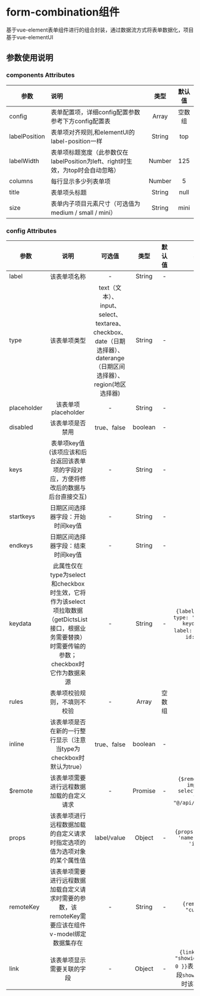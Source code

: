 # form-combination组件
基于vue-element表单组件进行的组合封装，通过数据流方式将表单数据化，项目基于vue-elementUI
## 参数使用说明

### components Attributes
| 参数         | 说明    |    类型   |  默认值  | 
| -------- | :-----  |  :----:  |  :----: |
| config |  表单配置项，详细config配置参数参考下方config配置表  |  Array  |   空数组
| labelPosition |  表单项对齐规则,和elementUI的label-position一样  |  String  |   top  
| labelWidth |  表单项标题宽度（此参数仅在labelPosition为left、right时生效，为top时会自动忽略）  |  Number  |   125 
| columns |  每行显示多少列表单项  |  Number  |   5  
| title |  表单项头标题  |  String  |   null
| size |  表单内子项目元素尺寸（可选值为medium / small / mini）  |  String  |   mini 

### config Attributes
| 参数         |  说明  |  可选值  |   类型   |  默认值  |  实例
| -------- | :-----:  |  :----: |  :----:   |  :----: | :----: |
| label |  该表单项名称  |   -   |  String  |   -   |  -
| type |  该表单项类型  |   text（文本）、input、select、textarea、checkbox、date（日期选择器）、daterange（日期区间选择器）、region(地区选择器)   |  String  |   -   |  -
| placeholder |  该表单项placeholder  |   -   |  String  |   -   |  -
| disabled |  该表单项是否禁用  |   true、false   |  boolean  |   -   |  -
| keys |  表单项key值(该项应该和后台返回该表单项的字段对应，方便将修改后的数据与后台直接交互)  |   -   |  String  |   -   |  -
| startkeys |  日期区间选择器字段：开始时间key值  |   -   |  String  |   -   |  -
| endkeys |  日期区间选择器字段：结束时间key值  |   -   |  String  |   -   |  -
| keydata |  此属性仅在type为select和checkbox时生效，它将作为该select项拉取数据（getDictsList接口，根据业务需要替换）时需要传输的参数；checkbox时它作为数据来源  |   -   |  String  |   -   |  `{label: "多选:", type: 'checkbox', keydata: [{ label: "医疗保险", id: 1 }]}`
| rules |  表单项校验规则，不填则不校验  |   -   |  Array  |   空数组   |  -
| inline |  该表单项是否在新的一行整行显示（注意当type为checkbox时默认为true）  |   true、false   |  boolean  |   -   |  -
| $remote |  该表单项需要进行远程数据加载的自定义请求  |   -   |  Promise  |   -   |  `{$remote: ()=> import { selectCardNo } from "@/api/contract"}`
| props |  该表单项进行远程数据加载的自定义请求时指定选项的值为选项对象的某个属性值  |   label/value   |  Object  |   -   |  `{props: { label: 'name', value: 'id' }}`
| remoteKey |  该表单项需要进行远程数据加载自定义请求时需要的参数，该remoteKey需要应该在组件v-model绑定数据集存在  |   -   |  String  |   -   |  `{remoteKey: "custId"}`
| link |  该表单项显示需要关联的字段  |   -   |  Object  |   -   |  `{link: { key: "showid", value: 0 }}`表示表单内字段`showid`的值为0时该项不显示




